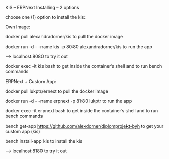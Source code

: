 KIS – ERPNext
Installing – 2 options

choose one (1) option to install the kis:

Own Image:

docker pull alexandradorner/kis to pull the docker image

docker run -d - -name kis -p 80:80 alexandradorner/kis to run the app

--> localhost:8080 to try it out

docker exec -it kis bash to get inside the container’s shell and to run bench commands

ERPNext + Custom App:

docker pull lukptr/ernext to pull the docker image

docker run -d - -name erpnext -p 81:80 lukptr to run the app

docker exec -it erpnext bash to get inside the container’s shell and to run bench commands

bench get-app https://github.com/alexdorner/diplomprojekt-byh to get your custom app (kis)

bench install-app kis to install the kis

--> localhost:8180 to try it out
